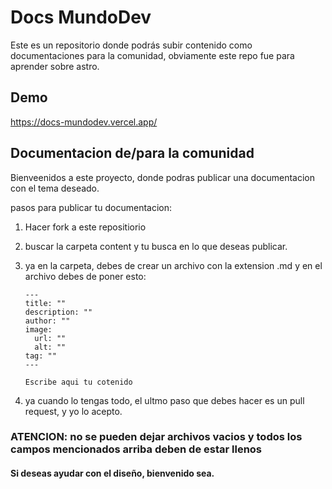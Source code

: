 
# Docs MundoDev

Este es un repositorio donde podrás subir contenido como documentaciones para la comunidad, obviamente este repo fue para aprender sobre astro.
## Demo

https://docs-mundodev.vercel.app/

## Documentacion de/para la comunidad

Bienveenidos a este proyecto, donde podras publicar una documentacion con el tema deseado.

pasos para publicar tu documentacion:
  1. Hacer fork a este repositiorio
  2. buscar la carpeta content y tu busca en lo que deseas publicar.
  3. ya en la carpeta, debes de crear un archivo con la extension .md y en el archivo debes de poner esto:

      ```
      ---
      title: ""
      description: ""
      author: ""
      image: 
        url: ""
        alt: ""
      tag: ""
      ---
      
      Escribe aqui tu cotenido
      ```

  4. ya cuando lo tengas todo, el ultmo paso que debes hacer es un pull request, y yo lo acepto.

### ATENCION: no se pueden dejar archivos vacios y todos los campos mencionados arriba deben de estar llenos

#### Si deseas ayudar con el diseño, bienvenido sea.
